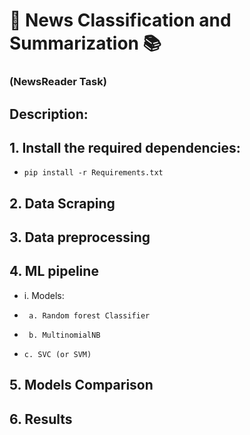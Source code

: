 # 📰 News Classification and Summarization 📚
### (NewsReader Task)
## Description:
## 1. Install the required dependencies:
-     pip install -r Requirements.txt
## 2. Data Scraping
## 3. Data preprocessing
## 4. ML pipeline 
- i. Models:
-      a. Random forest Classifier
-      b. MultinomialNB
-     c. SVC (or SVM)
## 5. Models Comparison
## 6. Results
